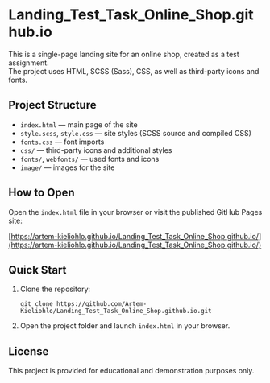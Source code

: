 # Landing_Test_Task_Online_Shop.github.io

This is a single-page landing site for an online shop, created as a test assignment.  
The project uses HTML, SCSS (Sass), CSS, as well as third-party icons and fonts.

## Project Structure

- `index.html` — main page of the site
- `style.scss`, `style.css` — site styles (SCSS source and compiled CSS)
- `fonts.css` — font imports
- `css/` — third-party icons and additional styles
- `fonts/`, `webfonts/` — used fonts and icons
- `image/` — images for the site

## How to Open

Open the `index.html` file in your browser or visit the published GitHub Pages site:

[https://artem-kieliohlo.github.io/Landing_Test_Task_Online_Shop.github.io/](https://artem-kieliohlo.github.io/Landing_Test_Task_Online_Shop.github.io/)

## Quick Start

1. Clone the repository:
   ```
   git clone https://github.com/Artem-Kieliohlo/Landing_Test_Task_Online_Shop.github.io.git
   ```
2. Open the project folder and launch `index.html` in your browser.

## License

This project is provided for educational and demonstration purposes only.